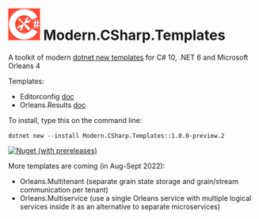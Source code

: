 # <img src="src/CSharp-Toolkit-Icon.png" alt="C# Toolkit" width="64px" /> Modern.CSharp.Templates
A toolkit of modern [dotnet new templates](https://docs.microsoft.com/en-us/dotnet/core/tools/dotnet-new) for C# 10, .NET 6 and Microsoft Orleans 4

Templates:
- Editorconfig [doc](Editorconfig.md)
- Orleans.Results [doc](https://github.com/Applicita/Orleans.Results)

To install, type this on the command line:
```
dotnet new --install Modern.CSharp.Templates::1.0.0-preview.2
```

[![Nuget (with prereleases)](https://img.shields.io/nuget/vpre/Modern.CSharp.Templates?color=gold&label=NuGet:%20Modern.CSharp.Templates&style=plastic)](https://www.nuget.org/packages/Modern.CSharp.Templates)

More templates are coming (in Aug-Sept 2022):
- Orleans.Multitenant (separate grain state storage and grain/stream communication per tenant)
- Orleans.Multiservice (use a single Orleans service with multiple logical services inside it as an alternative to separate microservices)